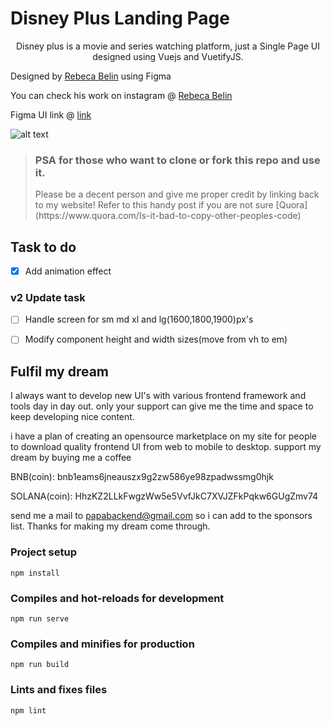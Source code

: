 # Disney Plus Landing Page

<p style="text-align:center">Disney plus is a movie and series watching platform, just a Single Page UI designed using Vuejs and VuetifyJS.</p>

Designed by [Rebeca Belin](https://www.figma.com/@becabelin) using Figma

You can check his work on instagram @ [Rebeca Belin](https://www.instagram.com/meninadeux/)

Figma UI link @ [link](https://www.figma.com/community/file/1068639451161671916)

![alt text](https://s3-alpha.figma.com/hub/file/1502707752/4948a6d3-8688-4738-8db5-f8f0a0953cab-cover.png)

> <h3>PSA for those who want to clone or fork this repo and use it.</h3>
> Please be a decent person and give me proper credit by linking back to my website! Refer to this handy post if you are not sure [Quora](https://www.quora.com/Is-it-bad-to-copy-other-peoples-code)


## Task to do

- [x] Add animation effect

### v2 Update task
- [ ] Handle screen for sm md xl and lg(1600,1800,1900)px's
- [ ] Modify component height and width sizes(move from vh to em)


## Fulfil my dream

I always want to develop new UI's with various frontend framework and tools day in day out. only your support can give me the time and space to keep developing nice content.

i have a plan of creating an opensource marketplace on my site for people to download quality frontend UI from web to mobile to desktop.
support my dream by buying me a coffee

BNB(coin): bnb1eams6jneauszx9g2zw586ye98zpadwssmg0hjk

SOLANA(coin): HhzKZ2LLkFwgzWw5e5VvfJkC7XVJZFkPqkw6GUgZmv74

send me a mail to papabackend@gmail.com so i can add to the sponsors list. Thanks for making my dream come through.



### Project setup
<code>npm install</code>

### Compiles and hot-reloads for development
<code>npm run serve</code>

### Compiles and minifies for production
<code>npm run build</code>

### Lints and fixes files
<code>npm lint</code>



